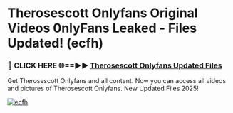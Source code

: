 # Therosescott Onlyfans Original Videos 0nlyFans Leaked - Files Updated! (ecfh)

<h3>🔴 CLICK HERE 🌐==►► <a href="https://tinyurl.com/ehrbuxhb" rel="nofollow">Therosescott Onlyfans Updated Files</a></h3>

Get Therosescott Onlyfans and all content. Now you can access all videos and pictures of Therosescott Onlyfans. New Updated Files 2025!

[![ecfh](https://i.imgur.com/lVYEuWS.gif)](https://tinyurl.com/ehrbuxhb)
